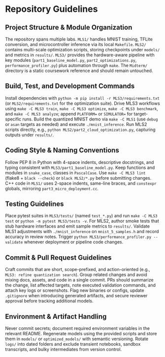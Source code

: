 # Repository Guidelines

## Project Structure & Module Organization
The repository spans multiple labs. `MLS1/` handles MNIST training, TFLite conversion, and microcontroller inference via its local `Makefile`. `MLS2/` contains multi-scale optimization scripts, storing checkpoints under `models/` and metrics in `results/`. `MLS3/` provides the hardware-aware pipeline with key modules (`part1_baseline_model.py`, `part2_optimizations.py`, `performance_profiler.py`) plus automation through `make`. The `Midterm/` directory is a static coursework reference and should remain untouched.

## Build, Test, and Development Commands
Install dependencies with `python -m pip install -r MLS3/requirements.txt` (or `MLS2/requirements.txt` for the optimization suite). Drive MLS3 workflows using `make -C MLS3 train`, `make -C MLS3 optimize`, `make -C MLS3 benchmark`, and `make -C MLS3 analyze`; append `PLATFORM=` or `SIMULATOR=` for target-specific runs. Build the quantized MNIST demo via `make -C MLS1` (use `debug` or `asan` targets as needed) and execute `./mnist_inference`. Run MLS2 scripts directly, e.g., `python MLS2/part2_cloud_optimization.py`, capturing outputs under `results/`.

## Coding Style & Naming Conventions
Follow PEP 8 in Python with 4-space indents, descriptive docstrings, and typing consistent with `MLS3/part1_baseline_model.py`. Keep functions and modules in `snake_case`, classes in `PascalCase`. Use `make -C MLS3 lint` (flake8 + `black --check`) or `black MLS2/*.py` before submitting changes. C++ code in `MLS1/` uses 2-space indents, same-line braces, and `constexpr` globals, mirroring `part3_micro_deployment.cc`.

## Testing Guidelines
Place pytest suites in `MLS3/tests/` (named `test_*.py`) and run `make -C MLS3 test` or `python -m pytest MLS3/tests -v`. For MLS2, author smoke tests that stub hardware interfaces and emit sample metrics to `results/`. Validate MLS1 adjustments with `./mnist_inference` on `mnist_5_samples.h` and record accuracy in review notes. Trigger `python MLS3/performance_profiler.py --validate` whenever deployment or pipeline code changes.

## Commit & Pull Request Guidelines
Craft commits that are short, scope-prefixed, and action-oriented (e.g., `MLS3: refine quantization search`). Group related changes and avoid mixing docs, assets, and code in a single commit. PRs should summarize the change, list affected targets, note executed validation commands, and attach key logs or screenshots. Flag new binaries or configs, update `.gitignore` when introducing generated artifacts, and secure reviewer approval before tracking additional models.

## Environment & Artifact Handling
Never commit secrets; document required environment variables in the relevant README. Regenerate models using the provided scripts and store them in `models/` or `optimized_models/` with semantic versioning. Rotate `logs/` into dated folders and exclude transient notebooks, sandbox transcripts, and bulky intermediates from version control.
